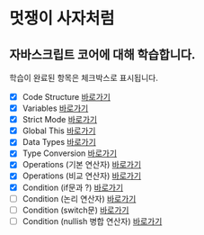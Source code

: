 # 멋쟁이 사자처럼
## 자바스크립트 코어에 대해 학습합니다.

학습이 완료된 항목은 체크박스로 표시됩니다.

 - [x] Code Structure [바로가기](https://github.com/jaesukpark77/core-javascript/blob/01.core/client/chapter/core/01.codeStructure.js)
 - [x] Variables [바로가기](https://github.com/jaesukpark77/core-javascript/blob/01.core/client/chapter/core/02.variables.js)
 - [x] Strict Mode [바로가기](https://github.com/jaesukpark77/core-javascript/blob/01.core/client/chapter/core/03.strictMode.js)
 - [x] Global This [바로가기](https://github.com/jaesukpark77/core-javascript/blob/01.core/client/chapter/core/04.globalThis.js)
 - [x] Data Types [바로가기](https://github.com/jaesukpark77/core-javascript/blob/01.core/client/chapter/core/05.dataType.js)
 - [x] Type Conversion [바로가기](https://github.com/jaesukpark77/core-javascript/blob/01.core/client/chapter/core/06.typeConversion.js)
 - [x] Operations (기본 연산자) [바로가기](https://github.com/jaesukpark77/core-javascript/blob/01.core/client/chapter/core/07-1.operation.js)
 - [x] Operations (비교 연산자) [바로가기](https://github.com/jaesukpark77/core-javascript/blob/01.core/client/chapter/core/07-2.operation.js)
 - [x] Condition (if문과 ?) [바로가기](https://github.com/jaesukpark77/core-javascript/blob/01.core/client/chapter/core/08-1.condition.js)
 - [ ] Condition (논리 연산자) [바로가기](https://github.com/jaesukpark77/core-javascript/blob/01.core/client/chapter/core/08-2.condition.js)
 - [ ] Condition (switch문) [바로가기](https://github.com/jaesukpark77/core-javascript/blob/01.core/client/chapter/core/08-3.condition.js)
 - [ ] Condition (nullish 병합 연산자) [바로가기](https://github.com/jaesukpark77/core-javascript/blob/01.core/client/chapter/core/08-4.condition.js)